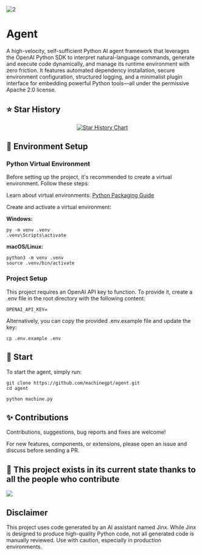 ![2](https://github.com/user-attachments/assets/a18257a3-a678-4fd4-bf77-750dab4d99bb)

# Agent

A high-velocity, self-sufficient Python AI agent framework that leverages the OpenAI Python SDK to interpret natural-language commands, generate and execute code dynamically, and manage its runtime environment with zero friction. It features automated dependency installation, secure environment configuration, structured logging, and a minimalist plugin interface for embedding powerful Python tools—all under the permissive Apache 2.0 license.

## ⭐ Star History

<p align="center">
  <a href="https://star-history.com/#machinegpt/agent&Date">
    <img alt="Star History Chart" src="https://api.star-history.com/svg?repos=machinegpt/agent&type=Date&theme=dark" onerror="this.src='https://api.star-history.com/svg?repos=machinegpt/agent&type=Date'" />
  </a>
</p>


## 🔧 Environment Setup

### Python Virtual Environment
Before setting up the project, it's recommended to create a virtual environment. Follow these steps:

Learn about virtual environments: [Python Packaging Guide](https://packaging.python.org/en/latest/guides/installing-using-pip-and-virtual-environments/)

Create and activate a virtual environment:

**Windows:**

```
py -m venv .venv
.venv\Scripts\activate
```

**macOS/Linux:**
```
python3 -m venv .venv
source .venv/bin/activate
```

### Project Setup
This project requires an OpenAI API key to function. To provide it, create a .env file in the root directory with the following content:
```
OPENAI_API_KEY=
```
Alternatively, you can copy the provided .env.example file and update the key:
```
cp .env.example .env
```

## 🧠 Start
To start the agent, simply run:
```
git clone https://github.com/machinegpt/agent.git
cd agent

python machine.py
```

## ✨ Contributions

Contributions, suggestions, bug reports and fixes are welcome!

For new features, components, or extensions, please open an issue and discuss before sending a PR.

## 💖 This project exists in its current state thanks to all the people who contribute
<a href="https://github.com/machinegpt/agent/graphs/contributors">
  <img src="https://contrib.rocks/image?repo=machinegpt/agent" />
</a>

## Disclaimer
This project uses code generated by an AI assistant named Jinx. While Jinx is designed to produce high-quality Python code, not all generated code is manually reviewed. Use with caution, especially in production environments.
